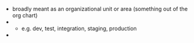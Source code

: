 - broadly meant as an organizational unit or area (something out of the org chart)
-
	- e.g. dev, test, integration, staging, production
-